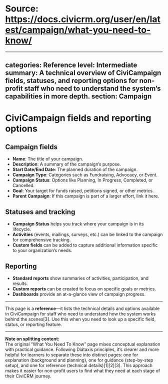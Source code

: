 # Source: https://docs.civicrm.org/user/en/latest/campaign/what-you-need-to-know/

---
categories: Reference
level: Intermediate
summary: A technical overview of CiviCampaign fields, statuses, and reporting options for non-profit staff who need to understand the system’s capabilities in more depth.
section: Campaign
---

# CiviCampaign fields and reporting options

## Campaign fields

- **Name**: The title of your campaign.
- **Description**: A summary of the campaign’s purpose.
- **Start Date/End Date**: The planned duration of the campaign.
- **Campaign Type**: Categories such as Fundraising, Advocacy, or Event.
- **Campaign Status**: Options like Planning, In Progress, Completed, or Cancelled.
- **Goal**: Your target for funds raised, petitions signed, or other metrics.
- **Parent Campaign**: If this campaign is part of a larger effort, link it here.

## Statuses and tracking

- **Campaign Status** helps you track where your campaign is in its lifecycle.
- **Activities** (events, mailings, surveys, etc.) can be linked to the campaign for comprehensive tracking.
- **Custom fields** can be added to capture additional information specific to your organization’s needs.

## Reporting

- **Standard reports** show summaries of activities, participation, and results.
- **Custom reports** can be created to focus on specific goals or metrics.
- **Dashboards** provide an at-a-glance view of campaign progress.

---

This page is a **reference**—it lists the technical details and options available in CiviCampaign for staff who need to understand how the system works behind the scenes[3]. Use this when you need to look up a specific field, status, or reporting feature.

---

**Note on splitting content:**  
The original “What You Need To Know” page mixes conceptual explanation with practical guidance. Following Diátaxis principles, it’s clearer and more helpful for learners to separate these into distinct pages: one for explanation (background and planning), one for guidance (step-by-step setup), and one for reference (technical details)[1][2][3]. This approach makes it easier for non-profit users to find what they need at each stage of their CiviCRM journey.
